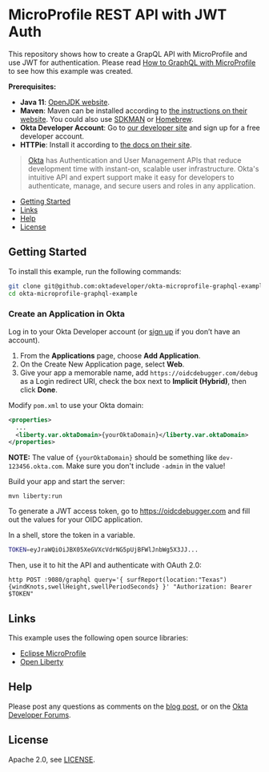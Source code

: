 # MicroProfile REST API with JWT Auth

This repository shows how to create a GrapQL API with MicroProfile and use JWT for authentication. Please read [How to GraphQL with MicroProfile][blog-post] to see how this example was created.

**Prerequisites:** 

- **Java 11**: [OpenJDK website](https://openjdk.java.net/install/). 
- **Maven**: Maven can be installed according to [the instructions on their website](https://maven.apache.org/install.html). You could also use  [SDKMAN](https://sdkman.io/) or [Homebrew](https://brew.sh/).
- **Okta Developer Account**: Go to [our developer site](https://developer.okta.com/signup/) and sign up for a free developer account.
- **HTTPie**: Install it according to [the docs on their site](https://httpie.org/doc#installation).

> [Okta](https://developer.okta.com/) has Authentication and User Management APIs that reduce development time with instant-on, scalable user infrastructure. Okta's intuitive API and expert support make it easy for developers to authenticate, manage, and secure users and roles in any application.

* [Getting Started](#getting-started)
* [Links](#links)
* [Help](#help)
* [License](#license)

## Getting Started

To install this example, run the following commands:

```bash
git clone git@github.com:oktadeveloper/okta-microprofile-graphql-example.git
cd okta-microprofile-graphql-example
```

### Create an Application in Okta

Log in to your Okta Developer account (or [sign up](https://developer.okta.com/signup/) if you don’t have an account).

1. From the **Applications** page, choose **Add Application**.
2. On the Create New Application page, select **Web**.
3. Give your app a memorable name, add `https://oidcdebugger.com/debug` as a Login redirect URI, check the box next to **Implicit (Hybrid)**, then click **Done**.

Modify `pom.xml` to use your Okta domain:

```xml
<properties>
  ...
  <liberty.var.oktaDomain>{yourOktaDomain}</liberty.var.oktaDomain>
</properties>
```

**NOTE:** The value of `{yourOktaDomain}` should be something like `dev-123456.okta.com`. Make sure you don't include `-admin` in the value!

Build your app and start the server:

```
mvn liberty:run
```

To generate a JWT access token, go to <https://oidcdebugger.com> and fill out the values for your OIDC application.

In a shell, store the token in a variable. 

```bash
TOKEN=eyJraWQiOiJBX05XeGVXcVdrNG5pUjBFWlJnbWg5X3JJ...
```

Then, use it to hit the API and authenticate with OAuth 2.0:

```
http POST :9080/graphql query='{ surfReport(location:"Texas") {windKnots,swellHeight,swellPeriodSeconds} }' "Authorization: Bearer $TOKEN"
```

## Links

This example uses the following open source libraries:

* [Eclipse MicroProfile](https://microprofile.io/)
* [Open Liberty](https://openliberty.io/)

## Help

Please post any questions as comments on the [blog post][blog-post], or on the [Okta Developer Forums](https://devforum.okta.com/).

## License

Apache 2.0, see [LICENSE](LICENSE).

[blog-post]: https://developer.okta.com/blog/2021/01/11/microprofile-graphql
